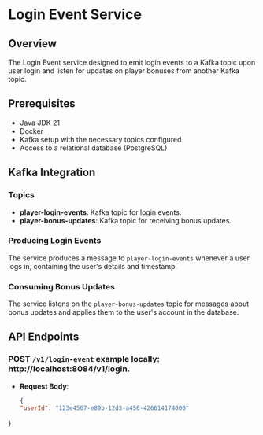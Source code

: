 # Login Event Service

## Overview
The Login Event service designed to emit login events to a Kafka topic upon user login and listen for updates on player bonuses from another Kafka topic.

## Prerequisites
- Java JDK 21
- Docker
- Kafka setup with the necessary topics configured
- Access to a relational database (PostgreSQL)


## Kafka Integration

### Topics
- **player-login-events**: Kafka topic for login events.
- **player-bonus-updates**: Kafka topic for receiving bonus updates.

### Producing Login Events
The service produces a message to `player-login-events` whenever a user logs in, containing the user's details and timestamp.

### Consuming Bonus Updates
The service listens on the `player-bonus-updates` topic for messages about bonus updates and applies them to the user's account in the database.

## API Endpoints

### POST `/v1/login-event` example locally: http://localhost:8084/v1/login.
- **Request Body**:
  ```json
  {
  "userId": "123e4567-e89b-12d3-a456-426614174000"
}

